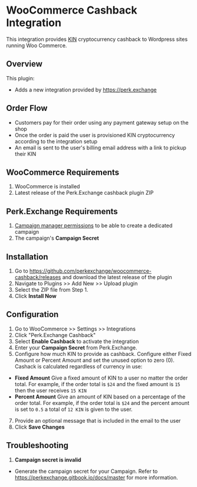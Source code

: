 # WooCommerce Cashback Integration

This integration provides [KIN](https://kin.org/) cryptocurrency cashback to Wordpress sites running Woo Commerce.

## Overview

This plugin:

* Adds a new integration provided by https://perk.exchange

## Order Flow

* Customers pay for their order using any payment gateway setup on the shop
* Once the order is paid the user is provisioned KIN cryptocurrency according to the integration setup
* An email is sent to the user's billing email address with a link to pickup their KIN

## WooCommerce Requirements

1. WooCommerce is installed
2. Latest release of the Perk.Exchange cashback plugin ZIP

## Perk.Exchange Requirements

1. [Campaign manager permissions](https://perkexchange.gitbook.io/docs/master) to be able to create a dedicated campaign
2. The campaign's **Campaign Secret**

## Installation

1. Go to https://github.com/perkexchange/woocommerce-cashback/releases and download the latest release of the plugin
2. Navigate to Plugins >> Add New >> Upload plugin
3. Select the ZIP file from Step 1.
4. Click **Install Now**

## Configuration

1. Go to WooCommerce >> Settings >> Integrations
2. Click "Perk.Exchange Cashback"
3. Select **Enable Cashback** to activate the integration 
4. Enter your **Campaign Secret** from Perk.Exchange. 
5. Configure how much KIN to provide as cashback. Configure either Fixed Amount or Percent Amount and set the unused option to zero (0). Cashack is calculated regardless of currency in use:
  * **Fixed Amount** Give a fixed amount of KIN to a user no matter the order total. For example, if the order total is `$24` and the fixed amount is `15` then the user receives `15 KIN`
  * **Percent Amount** Give an amount of KIN based on a percentage of the order total. For example, if the order total is `$24` and the percent amount is set to `0.5` a total of `12 KIN` is given to the user.
7. Provide an optional message that is included in the email to the user
8. Click **Save Changes**

## Troubleshooting

1. **Campaign secret is invalid**
* Generate the campaign secret for your Campaign. Refer to https://perkexchange.gitbook.io/docs/master for more information.
